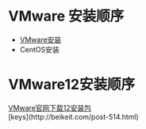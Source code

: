 # VMware 安装顺序
- [VMware安装](https://github.com/sammffl/Sam-install-doc/blob/master/VMware.md#vmware12安装顺序)
- CentOS安装

# VMware12安装顺序
<div><a href="http://www.vmware.com/cn/products/workstation/workstation-evaluation" target="_blank">VMware官网下载12安装包</a></div>
[keys](http://beikeit.com/post-514.html)
